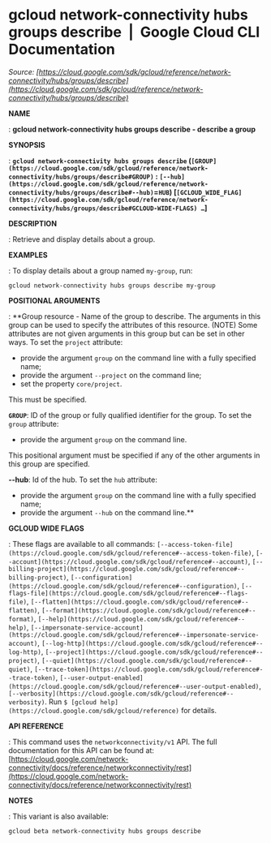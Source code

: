 # gcloud network-connectivity hubs groups describe  |  Google Cloud CLI Documentation

*Source: [https://cloud.google.com/sdk/gcloud/reference/network-connectivity/hubs/groups/describe](https://cloud.google.com/sdk/gcloud/reference/network-connectivity/hubs/groups/describe)*

**NAME**

: **gcloud network-connectivity hubs groups describe - describe a group**

**SYNOPSIS**

: **`gcloud network-connectivity hubs groups describe` (`[GROUP](https://cloud.google.com/sdk/gcloud/reference/network-connectivity/hubs/groups/describe#GROUP)` : `[--hub](https://cloud.google.com/sdk/gcloud/reference/network-connectivity/hubs/groups/describe#--hub)`=`HUB`) [`[GCLOUD_WIDE_FLAG](https://cloud.google.com/sdk/gcloud/reference/network-connectivity/hubs/groups/describe#GCLOUD-WIDE-FLAGS) …`]**

**DESCRIPTION**

: Retrieve and display details about a group.

**EXAMPLES**

: To display details about a group named
``my-group``, run:

```
gcloud network-connectivity hubs groups describe my-group
```

**POSITIONAL ARGUMENTS**

: **Group resource - Name of the group to describe. The arguments in this group can
be used to specify the attributes of this resource. (NOTE) Some attributes are
not given arguments in this group but can be set in other ways.
To set the `project` attribute:

- provide the argument `group` on the command line with a fully
specified name;
- provide the argument `--project` on the command line;
- set the property `core/project`.

This must be specified.

**`GROUP`**:
ID of the group or fully qualified identifier for the group.
To set the `group` attribute:

- provide the argument `group` on the command line.

This positional argument must be specified if any of the other arguments in this
group are specified.

**--hub**:
Id of the hub.
To set the `hub` attribute:

- provide the argument `group` on the command line with a fully
specified name;
- provide the argument `--hub` on the command line.**

**GCLOUD WIDE FLAGS**

: These flags are available to all commands: `[--access-token-file](https://cloud.google.com/sdk/gcloud/reference#--access-token-file)`,
`[--account](https://cloud.google.com/sdk/gcloud/reference#--account)`, `[--billing-project](https://cloud.google.com/sdk/gcloud/reference#--billing-project)`,
`[--configuration](https://cloud.google.com/sdk/gcloud/reference#--configuration)`,
`[--flags-file](https://cloud.google.com/sdk/gcloud/reference#--flags-file)`,
`[--flatten](https://cloud.google.com/sdk/gcloud/reference#--flatten)`, `[--format](https://cloud.google.com/sdk/gcloud/reference#--format)`, `[--help](https://cloud.google.com/sdk/gcloud/reference#--help)`, `[--impersonate-service-account](https://cloud.google.com/sdk/gcloud/reference#--impersonate-service-account)`,
`[--log-http](https://cloud.google.com/sdk/gcloud/reference#--log-http)`,
`[--project](https://cloud.google.com/sdk/gcloud/reference#--project)`, `[--quiet](https://cloud.google.com/sdk/gcloud/reference#--quiet)`, `[--trace-token](https://cloud.google.com/sdk/gcloud/reference#--trace-token)`, `[--user-output-enabled](https://cloud.google.com/sdk/gcloud/reference#--user-output-enabled)`,
`[--verbosity](https://cloud.google.com/sdk/gcloud/reference#--verbosity)`.
Run `$ [gcloud help](https://cloud.google.com/sdk/gcloud/reference)` for details.

**API REFERENCE**

: This command uses the `networkconnectivity/v1` API. The full
documentation for this API can be found at: [https://cloud.google.com/network-connectivity/docs/reference/networkconnectivity/rest](https://cloud.google.com/network-connectivity/docs/reference/networkconnectivity/rest)

**NOTES**

: This variant is also available:

```
gcloud beta network-connectivity hubs groups describe
```